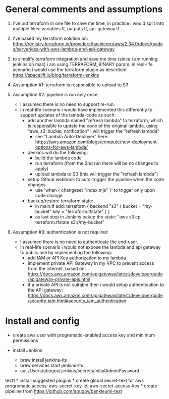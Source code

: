 # General comments and assumptions
1. i've put terraform in one file to save me time, in practice i would split into multiple files: variables.tf, outputs.tf, api-gateway.tf ...

2. i've based my terraform solution on: https://registry.terraform.io/providers/hashicorp/aws/2.34.0/docs/guides/serverless-with-aws-lambda-and-api-gateway

3. to simplify terraform integration and save me time (since i am running jenkins on mac) i am using TERRAFORM_BINARY param, in real-life scenario i would use the terraform plugin as described https://spacelift.io/blog/terraform-jenkins

4. Assumption #1: terraform is responsible to upload to S3

5. Assumption #2: pipeline is run only once
	* I assumed there is no need to support re-run.
	* in real-life scenario i would have implemented this differently to support updates of the lambda-code as such:
		* add another lambda named "refresh lambda" to terraform, which is responsible to update the code of the original lambda. using "aws_s3_bucket_notification" i will trigger the "refresh lambda"
			* see "Lambda Auto-Deployer" here: https://aws.amazon.com/blogs/compute/new-deployment-options-for-aws-lambda/
		* Jenkins will do the following:
			* build the lambda code
			* run terraform (from the 2nd run there will be no changes to apply)
			* upload lambda to S3 (this will trigger the "refresh lambda")
		* setup Github webhook to auto-trigger the pipeline when the code changes
			* use 'when { changeset "index.mjs" }' to trigger only upon code change
		* backup/restore terraform state:
			* in main.tf add: terraform { backend "s3" { bucket = "my-bucket" key = "terraform.tfstate" } }
			* as last step in Jenkins bckup the state: "aws s3 cp terraform.tfstate s3://my-bucket"

6. Assumption #3: authentication is not required
	* I assumed there is no need to authenticate the end-user.
	* in real-life scenario i would not expose the lambda and api gateway to public use by implementing the following:
		* add IAM or API Key authorization to my lambda
		* implement private API Gateway in my VPC to prevent access from the internet. based on: https://docs.aws.amazon.com/apigateway/latest/developerguide/apigateway-private-apis.html
		* if a private API is not suitable then i would setup authentication to the API gateway: https://docs.aws.amazon.com/apigateway/latest/developerguide/security-iam.html#security_iam_authentication
	
# Install and config

* create aws user with progrematic-enabled access key and minimum permissions

* install Jenkins 
	* brew install jenkins-lts
	* brew services start jenkins-lts
	* cat /Users/abugov/.jenkins/secrets/initialAdminPassword

test1
	* install suggested plugins
	* create global secret-text for aws progrematic access: aws-secret-key-id, aws-secret-access-key
	* create pipeline from https://github.com/abugov/bankleumi-test
